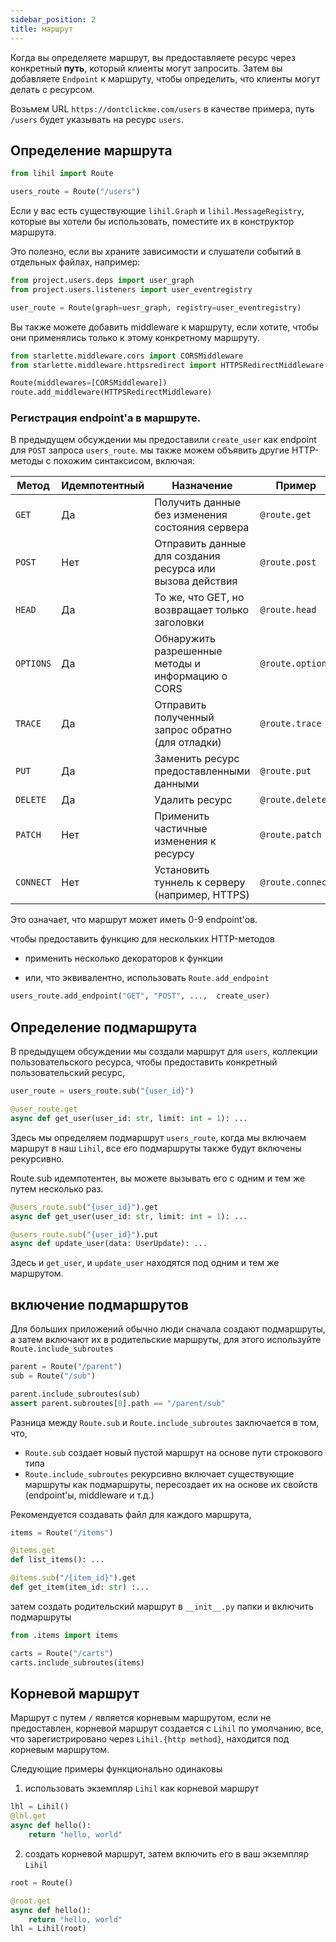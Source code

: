```yaml
---
sidebar_position: 2
title: маршрут
---
```


Когда вы определяете маршрут, вы предоставляете ресурс через конкретный **путь**, который клиенты могут запросить. Затем вы добавляете `Endpoint` к маршруту, чтобы определить, что клиенты могут делать с ресурсом.

Возьмем URL `https://dontclickme.com/users` в качестве примера, путь `/users` будет указывать на ресурс `users`.

## Определение маршрута

```python
from lihil import Route

users_route = Route("/users")
```

Если у вас есть существующие `lihil.Graph` и `lihil.MessageRegistry`, которые вы хотели бы использовать, поместите их в конструктор маршрута.

Это полезно, если вы храните зависимости и слушатели событий в отдельных файлах, например:

```python
from project.users.deps import user_graph
from project.users.listeners import user_eventregistry

user_route = Route(graph=uesr_graph, registry=user_eventregistry)
```

Вы также можете добавить middleware к маршруту, если хотите, чтобы они применялись только к этому конкретному маршруту.

```python
from starlette.middleware.cors import CORSMiddleware
from starlette.middleware.httpsredirect import HTTPSRedirectMiddleware

Route(middlewares=[CORSMiddleware])
route.add_middleware(HTTPSRedirectMiddleware)
```

### Регистрация endpoint'а в маршруте.

В предыдущем обсуждении мы предоставили `create_user` как endpoint для `POST` запроса `users_route`.
мы также можем объявить другие HTTP-методы с похожим синтаксисом, включая:

| Метод     | Идемпотентный | Назначение                                          | Пример           |
| --------- | ------------- | --------------------------------------------------- | ---------------- |
| `GET`     | Да            | Получить данные без изменения состояния сервера    | `@route.get`     |
| `POST`    | Нет           | Отправить данные для создания ресурса или вызова действия | `@route.post`    |
| `HEAD`    | Да            | То же, что GET, но возвращает только заголовки     | `@route.head`    |
| `OPTIONS` | Да            | Обнаружить разрешенные методы и информацию о CORS  | `@route.options` |
| `TRACE`   | Да            | Отправить полученный запрос обратно (для отладки)  | `@route.trace`   |
| `PUT`     | Да            | Заменить ресурс предоставленными данными           | `@route.put`     |
| `DELETE`  | Да            | Удалить ресурс                                     | `@route.delete`  |
| `PATCH`   | Нет           | Применить частичные изменения к ресурсу            | `@route.patch`   |
| `CONNECT` | Нет           | Установить туннель к серверу (например, HTTPS)     | `@route.connect` |

Это означает, что маршрут может иметь 0-9 endpoint'ов.

чтобы предоставить функцию для нескольких HTTP-методов

- применить несколько декораторов к функции

- или, что эквивалентно, использовать `Route.add_endpoint`

```python
users_route.add_endpoint("GET", "POST", ...,  create_user)
```

## Определение подмаршрута

В предыдущем обсуждении мы создали маршрут для `users`, коллекции пользовательского ресурса,
чтобы предоставить конкретный пользовательский ресурс,

```python
user_route = users_route.sub("{user_id}")

@user_route.get
async def get_user(user_id: str, limit: int = 1): ...
```

Здесь
мы определяем подмаршрут `users_route`, когда мы включаем маршрут в наш `Lihil`, все его подмаршруты также будут включены рекурсивно.

Route.sub идемпотентен, вы можете вызывать его с одним и тем же путем несколько раз.

```python
@users_route.sub("{user_id}").get
async def get_user(user_id: str, limit: int = 1): ...

@users_route.sub("{user_id}").put
async def update_user(data: UserUpdate): ...
```

Здесь и `get_user`, и `update_user` находятся под одним и тем же маршрутом.

## включение подмаршрутов

Для больших приложений обычно люди сначала создают подмаршруты, а затем включают их в родительские маршруты, для этого используйте `Route.include_subroutes`

```python
parent = Route("/parent")
sub = Route("/sub")

parent.include_subroutes(sub)
assert parent.subroutes[0].path == "/parent/sub"
```

Разница между `Route.sub` и `Route.include_subroutes` заключается в том, что,

- `Route.sub` создает новый пустой маршрут на основе пути строкового типа
- `Route.include_subroutes` рекурсивно включает существующие маршруты как подмаршруты, пересоздает их на основе их свойств (endpoint'ы, middleware и т.д.)

Рекомендуется создавать файл для каждого маршрута,

```python title="api/cart/items.py"
items = Route("/items")

@items.get
def list_items(): ...

@items.sub("/{item_id}").get
def get_item(item_id: str) :...
```

затем создать родительский маршрут в `__init__.py` папки и включить подмаршруты

```python title="api/cart/__init__.py"
from .items import items

carts = Route("/carts")
carts.include_subroutes(items)
```

## Корневой маршрут

Маршрут с путем `/` является корневым маршрутом, если не предоставлен, корневой маршрут создается с `Lihil` по умолчанию, все, что зарегистрировано через `Lihil.{http method}`, находится под корневым маршрутом.

Следующие примеры функционально одинаковы

1. использовать экземпляр `Lihil` как корневой маршрут

```python
lhl = Lihil()
@lhl.get
async def hello():
    return "hello, world"
```

2. создать корневой маршрут, затем включить его в ваш экземпляр `Lihil`

```python
root = Route()

@root.get
async def hello():
    return "hello, world"
lhl = Lihil(root)
```